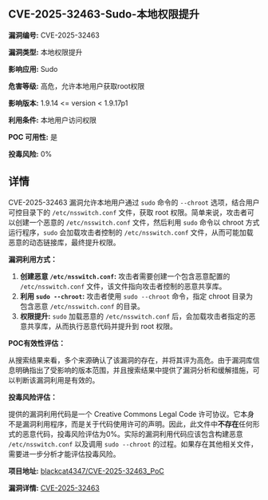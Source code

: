 ## CVE-2025-32463-Sudo-本地权限提升

**漏洞编号:** CVE-2025-32463

**漏洞类型:** 本地权限提升

**影响应用:** Sudo

**危害等级:** 高危，允许本地用户获取root权限

**影响版本:** 1.9.14 <= version < 1.9.17p1

**利用条件:** 本地用户访问权限

**POC 可用性:** 是

**投毒风险:** 0%

## 详情

CVE-2025-32463 漏洞允许本地用户通过 `sudo` 命令的 `--chroot` 选项，结合用户可控目录下的 `/etc/nsswitch.conf` 文件，获取 root 权限。简单来说，攻击者可以创建一个恶意的 `/etc/nsswitch.conf` 文件，然后利用 `sudo` 命令以 chroot 方式运行程序，`sudo` 会加载攻击者控制的 `/etc/nsswitch.conf` 文件，从而可能加载恶意的动态链接库，最终提升权限。

**漏洞利用方式：**

1.  **创建恶意 `/etc/nsswitch.conf`:**  攻击者需要创建一个包含恶意配置的 `/etc/nsswitch.conf` 文件，该文件指向攻击者控制的恶意共享库。
2.  **利用 `sudo --chroot`:**  攻击者使用 `sudo --chroot` 命令，指定 chroot 目录为包含恶意 `/etc/nsswitch.conf` 的目录。
3.  **权限提升:**  `sudo` 加载恶意的 `/etc/nsswitch.conf` 后，会加载攻击者指定的恶意共享库，从而执行恶意代码并提升到 root 权限。

**POC有效性评估：**

从搜索结果来看，多个来源确认了该漏洞的存在，并将其评为高危。由于漏洞库信息明确指出了受影响的版本范围，并且搜索结果中提供了漏洞分析和缓解措施，可以判断该漏洞利用是有效的。

**投毒风险评估：**

提供的漏洞利用代码是一个 Creative Commons Legal Code 许可协议。它本身不是漏洞利用程序，而是关于代码使用许可的声明。因此，此文件中**不存在**任何形式的恶意代码，投毒风险评估为0%。实际的漏洞利用代码应该包含构建恶意 `/etc/nsswitch.conf` 以及调用 `sudo --chroot` 的过程。如果存在其他相关文件，需要进一步分析才能评估投毒风险。

**项目地址:** [blackcat4347/CVE-2025-32463_PoC](https://github.com/blackcat4347/CVE-2025-32463_PoC)

**漏洞详情:** [CVE-2025-32463](https://nvd.nist.gov/vuln/detail/CVE-2025-32463)